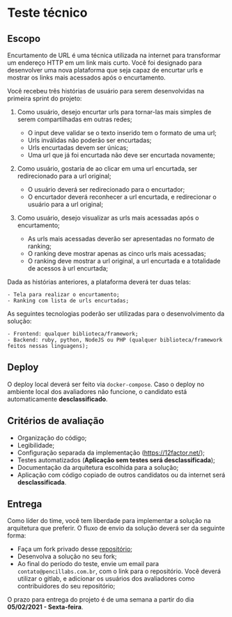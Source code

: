 # Teste técnico

## Escopo
Encurtamento de URL é uma técnica utilizada na internet para transformar um endereço HTTP em um link mais curto. Você foi designado para desenvolver uma nova plataforma que seja capaz de encurtar urls e mostrar os links mais acessados após o encurtamento.

Você recebeu três histórias de usuário para serem desenvolvidas na primeira sprint do projeto:

1.  Como usuário, desejo encurtar urls para tornar-las mais simples de serem compartilhadas em outras redes;
	-   O input deve validar se o texto inserido tem o formato de uma url;
	-   Urls inválidas não poderão ser encurtadas;
	-   Urls encurtadas devem ser únicas;
	-  Uma url que já foi encurtada não deve ser encurtada novamente;


2.  Como usuário, gostaria de ao clicar em uma url encurtada, ser redirecionado para a url original;
	-  O usuário deverá ser redirecionado para o encurtador;
	-  O encurtador deverá reconhecer a url encurtada, e redirecionar o usuário para a url original;


3.  Como usuário, desejo visualizar as urls mais acessadas após o encurtamento;
	-   As urls mais acessadas deverão ser apresentadas no formato de ranking;
	-   O ranking deve mostrar apenas as cinco urls mais acessadas;
	-   O ranking deve mostrar a url original, a url encurtada e a totalidade de acessos à url encurtada;


Dada as histórias anteriores, a plataforma deverá ter duas telas:

	- Tela para realizar o encurtamento;
	- Ranking com lista de urls encurtadas;


As seguintes tecnologias poderão ser utilizadas para o desenvolvimento da solução:

	- Frontend: qualquer biblioteca/framework;
	- Backend: ruby, python, NodeJS ou PHP (qualquer biblioteca/framework feitos nessas linguagens);

## Deploy

O deploy local deverá ser feito via `docker-compose`.
Caso o deploy no ambiente local dos avaliadores não funcione, o candidato está automaticamente **desclassificado**.

## Critérios de avaliação

- Organização do código;
- Legibilidade;
- Configuração separada da implementação (https://12factor.net/);
- Testes automatizados (**Aplicação sem testes será desclassificada**);
- Documentação da arquitetura escolhida para a solução;
- Aplicação com código copiado de outros candidatos ou da internet será **desclassificada**.


## Entrega

Como líder do time, você tem liberdade para implementar a solução na arquitetura que preferir. O fluxo de envio da solução deverá
ser da seguinte forma:

- Faça um fork privado desse [repositório](https://gitlab.com/pencillabs/encurtador-de-url);
- Desenvolva a solução no seu fork;
- Ao final do período do teste, envie um email para `contato@pencillabs.com.br`, com o link para o repositório. Vocẽ deverá
utilizar o gitlab, e adicionar os usuários dos avaliadores como contribuidores do seu repositório;

O prazo para entrega do projeto é de uma semana a partir do dia **05/02/2021 - Sexta-feira**.

